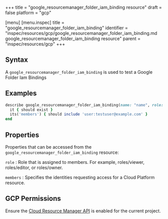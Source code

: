 +++
title = "google_resourcemanager_folder_iam_binding resource"
draft = false
platform = "gcp"

[menu]
  [menu.inspec]
    title = "google_resourcemanager_folder_iam_binding"
    identifier = "inspec/resources/gcp/google_resourcemanager_folder_iam_binding.md google_resourcemanager_folder_iam_binding resource"
    parent = "inspec/resources/gcp"
+++

## Syntax

A `google_resourcemanager_folder_iam_binding` is used to test a Google Folder Iam Bindings

## Examples

```ruby
describe google_resourcemanager_folder_iam_binding(name: "name", role: "roles/editor") do
  it { should exist }
  its('members') { should include 'user:testuser@example.com' }
end
```

## Properties

Properties that can be accessed from the `google_resourcemanager_folder_iam_binding` resource:

`role`
: Role that is assigned to members. For example, roles/viewer, roles/editor, or roles/owner.

`members`
: Specifies the identities requesting access for a Cloud Platform resource.

## GCP Permissions

Ensure the [Cloud Resource Manager API](https://console.cloud.google.com/apis/library/cloudresourcemanager.googleapis.com/) is enabled for the current project.
